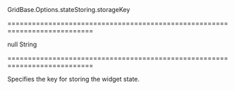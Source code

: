 <!--id-->GridBase.Options.stateStoring.storageKey<!--/id-->
===========================================================================
<!--default-->null<!--/default-->
<!--type-->String<!--/type-->
===========================================================================

<!--shortDescription-->
Specifies the key for storing the widget state.
<!--/shortDescription-->

<!--fullDescription-->

<!--/fullDescription-->